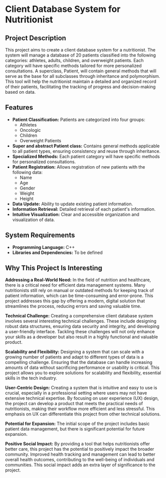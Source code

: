 # Client Database System for Nutritionist

## Project Description

This project aims to create a client database system for a nutritionist. The system will manage a database of 20 patients classified into the following categories: athletes, adults, children, and overweight patients. Each category will have specific methods tailored for more personalized consultations. A superclass, Patient, will contain general methods that will serve as the base for all subclasses through inheritance and polymorphism. This tool will help the nutritionist maintain a detailed and organized record of their patients, facilitating the tracking of progress and decision-making based on data.

## Features

- **Patient Classification:** Patients are categorized into four groups:
  - Athletes
  - Oncologic
  - Children
  - Overweight Patients
- **Super and abstract Patient class:** Contains general methods applicable to all patient types, ensuring consistency and reuse through inheritance.
- **Specialized Methods:** Each patient category will have specific methods for personalized consultations.
- **Patient Registration:** Allows registration of new patients with the following data:
  - Name
  - Age
  - Gender
  - Weight
  - Height
- **Data Update:** Ability to update existing patient information.
- **Information Retrieval:** Detailed retrieval of each patient's information.
- **Intuitive Visualization:** Clear and accessible organization and visualization of data.

## System Requirements

- **Programming Language:** C++
- **Libraries and Dependencies:** To be defined

## Why This Project Is Interesting

**Addressing a Real-World Need:**
In the field of nutrition and healthcare, there is a critical need for efficient data management systems. Many nutritionists still rely on manual or outdated methods for keeping track of patient information, which can be time-consuming and error-prone. This project addresses this gap by offering a modern, digital solution that streamlines the process, reducing errors and saving valuable time.

**Technical Challenge:**
Creating a comprehensive client database system involves several interesting technical challenges. These include designing robust data structures, ensuring data security and integrity, and developing a user-friendly interface. Tackling these challenges will not only enhance your skills as a developer but also result in a highly functional and valuable product.

**Scalability and Flexibility:**
Designing a system that can scale with a growing number of patients and adapt to different types of data is a compelling challenge. Ensuring that the database can handle increasing amounts of data without sacrificing performance or usability is critical. This project allows you to explore solutions for scalability and flexibility, essential skills in the tech industry.

**User-Centric Design:**
Creating a system that is intuitive and easy to use is crucial, especially in a professional setting where users may not have extensive technical expertise. By focusing on user experience (UX) design, the project can develop a product that meets the practical needs of nutritionists, making their workflow more efficient and less stressful. This emphasis on UX can differentiate this project from other technical solutions.

**Potential for Expansion:**
The initial scope of the project includes basic patient data management, but there is significant potential for future expansion.

**Positive Social Impact:**
By providing a tool that helps nutritionists offer better care, this project has the potential to positively impact the broader community. Improved health tracking and management can lead to better overall health outcomes, contributing to the well-being of individuals and communities. This social impact adds an extra layer of significance to the project.
